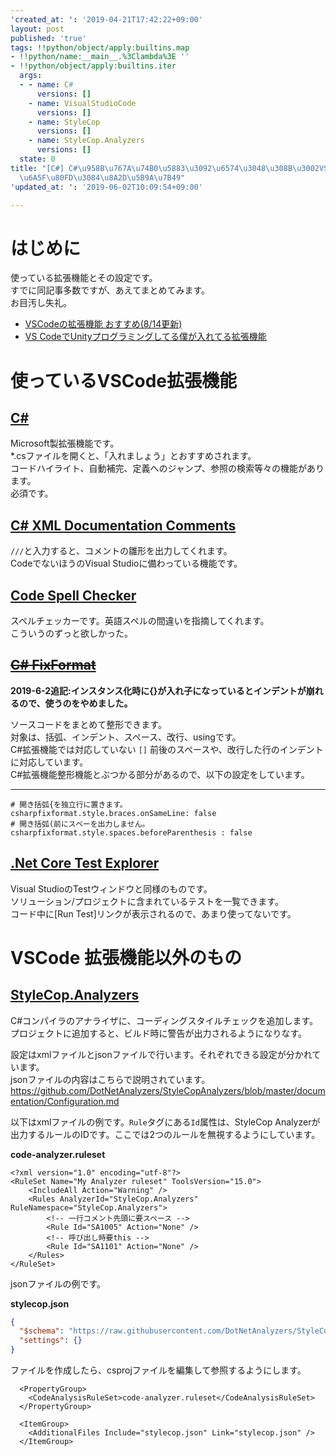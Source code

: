 ```yaml
---
'created_at: ': '2019-04-21T17:42:22+09:00'
layout: post
published: 'true'
tags: !!python/object/apply:builtins.map
- !!python/name:__main__.%3Clambda%3E ''
- !!python/object/apply:builtins.iter
  args:
  - - name: C#
      versions: []
    - name: VisualStudioCode
      versions: []
    - name: StyleCop
      versions: []
    - name: StyleCop.Analyzers
      versions: []
  state: 0
title: "[C#] C#\u958B\u767A\u74B0\u5883\u3092\u6574\u3048\u308B\u3002VSCode\u62E1\u5F35\
  \u6A5F\u80FD\u3084\u8A2D\u5B9A\u7B49"
'updated_at: ': '2019-06-02T10:09:54+09:00'

---
```

# はじめに  
  
使っている拡張機能とその設定です。  
すでに同記事多数ですが、あえてまとめてみます。  
お目汚し失礼。  
  
  
* [VSCodeの拡張機能 おすすめ(8/14更新)](https://qiita.com/EbXpJ6bp/items/4b87a092a3d6a0ecf595)  
* [VS CodeでUnityプログラミングしてる僕が入れてる拡張機能](https://qiita.com/OrotiYamatano/items/4e2c8fc33416df7ec3c3)  
  
  
# 使っているVSCode拡張機能  
  
## [C#](https://marketplace.visualstudio.com/items?itemName=ms-vscode.csharp)  
  
Microsoft製拡張機能です。  
*.csファイルを開くと、「入れましょう」とおすすめされます。  
コードハイライト、自動補完、定義へのジャンプ、参照の検索等々の機能があります。  
必須です。  
  
## [C# XML Documentation Comments](https://marketplace.visualstudio.com/items?itemName=k--kato.docomment)  
  
`///`と入力すると、コメントの雛形を出力してくれます。  
CodeでないほうのVisual Studioに備わっている機能です。  
  
## [Code Spell Checker](https://marketplace.visualstudio.com/items?itemName=streetsidesoftware.code-spell-checker)  
  
スペルチェッカーです。英語スペルの間違いを指摘してくれます。  
こういうのずっと欲しかった。  
  
## ~~[C# FixFormat](https://marketplace.visualstudio.com/items?itemName=Leopotam.csharpfixformat)~~  
  
__2019-6-2追記:インスタンス化時に{}が入れ子になっているとインデントが崩れるので、使うのをやめました。__  
  
ソースコードをまとめて整形できます。  
対象は、括弧、インデント、スペース、改行、usingです。  
C#拡張機能では対応していない `[]` 前後のスペースや、改行した行のインデントに対応しています。  
C#拡張機能整形機能とぶつかる部分があるので、以下の設定をしています。  
  
  
****  
```yaml:
# 開き括弧{を独立行に置きます。
csharpfixformat.style.braces.onSameLine: false
# 開き括弧(前にスペーを出力しません。
csharpfixformat.style.spaces.beforeParenthesis : false
```  
  
## [.Net Core Test Explorer](https://marketplace.visualstudio.com/items?itemName=formulahendry.dotnet-test-explorer)  
  
Visual StudioのTestウィンドウと同様のものです。  
ソリューション/プロジェクトに含まれているテストを一覧できます。  
コード中に[Run Test]リンクが表示されるので、あまり使ってないです。  
  
  
  
# VSCode 拡張機能以外のもの  
  
## [StyleCop.Analyzers](https://www.nuget.org/packages/StyleCop.Analyzers/)  
  
C#コンパイラのアナライザに、コーディングスタイルチェックを追加します。  
プロジェクトに追加すると、ビルド時に警告が出力されるようになりなす。  
  
設定はxmlファイルとjsonファイルで行います。それぞれできる設定が分かれています。  
jsonファイルの内容はこちらで説明されています。  
https://github.com/DotNetAnalyzers/StyleCopAnalyzers/blob/master/documentation/Configuration.md  
  
以下はxmlファイルの例です。`Rule`タグにある`Id`属性は、StyleCop Analyzerが出力するルールのIDです。ここでは2つのルールを無視するようにしています。  
  
**code-analyzer.ruleset**  
```xml:code-analyzer.ruleset
<?xml version="1.0" encoding="utf-8"?>
<RuleSet Name="My Analyzer ruleset" ToolsVersion="15.0">
    <IncludeAll Action="Warning" />
    <Rules AnalyzerId="StyleCop.Analyzers" RuleNamespace="StyleCop.Analyzers">
        <!-- 一行コメント先頭に要スペース -->
        <Rule Id="SA1005" Action="None" />
        <!-- 呼び出し時要this -->
        <Rule Id="SA1101" Action="None" />
    </Rules>
</RuleSet>
```  
  
jsonファイルの例です。  
  
**stylecop.json**  
```json:stylecop.json
{
  "$schema": "https://raw.githubusercontent.com/DotNetAnalyzers/StyleCopAnalyzers/master/StyleCop.Analyzers/StyleCop.Analyzers/Settings/stylecop.schema.json",
  "settings": {}
}
```  
  
ファイルを作成したら、csprojファイルを編集して参照するようにします。  
  
```project.csproj
  <PropertyGroup>
    <CodeAnalysisRuleSet>code-analyzer.ruleset</CodeAnalysisRuleSet>
  </PropertyGroup>

  <ItemGroup>
    <AdditionalFiles Include="stylecop.json" Link="stylecop.json" />
  </ItemGroup>
```  
